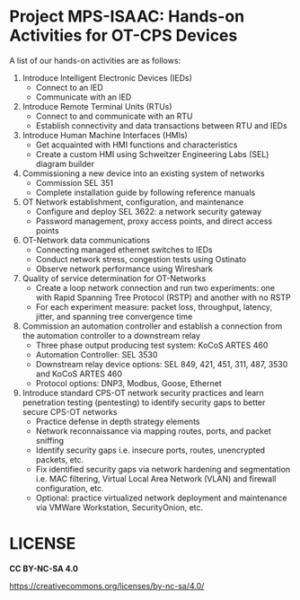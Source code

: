 # Project MPS-ISAAC: Hands-on Activities for OT-CPS Devices

A list of our hands-on activities are as follows:
1. Introduce Intelligent Electronic Devices (IEDs)
    * Connect to an IED
    * Communicate with an IED
2. Introduce Remote Terminal Units (RTUs)
    * Connect to and communicate with an RTU
    * Establish connectivity and data transactions between RTU and IEDs
3. Introduce Human Machine Interfaces (HMIs)
    * Get acquainted with HMI functions and characteristics
    * Create a custom HMI using Schweitzer Engineering Labs (SEL) diagram builder
4. Commissioning a new device into an existing system of networks
    * Commission SEL 351
    * Complete installation guide by following reference manuals
5. OT Network establishment, configuration, and maintenance
    * Configure and deploy SEL 3622: a network security gateway
    * Password management, proxy access points, and direct access points
6. OT-Network data communications
    * Connecting managed ethernet switches to IEDs
    * Conduct network stress, congestion tests using Ostinato
    * Observe network performance using Wireshark
7. Quality of service determination for OT-Networks
    * Create a loop network connection and run two experiments: one with Rapid Spanning Tree Protocol (RSTP) and another with no RSTP 
    * For each experiment measure: packet loss, throughput, latency, jitter, and spanning tree convergence time
8. Commission an automation controller and establish a connection from the automation controller to a downstream relay
    * Three phase output producing test system: KoCoS ARTES 460
    * Automation Controller: SEL 3530
    * Downstream relay device options: SEL 849, 421, 451, 311, 487, 3530 and KoCoS ARTES 460
    * Protocol options: DNP3, Modbus, Goose, Ethernet
9. Introduce standard CPS-OT network security practices and learn penetration testing (pentesting) to identify security gaps to better secure CPS-OT networks
    * Practice defense in depth strategy elements
    * Network reconnaissance via mapping routes, ports, and packet sniffing
    * Identify security gaps i.e. insecure ports, routes, unencrypted packets, etc.
    * Fix identified security gaps via network hardening and segmentation i.e. MAC filtering, Virtual Local Area Network (VLAN) and firewall configuration, etc.
    * Optional: practice virtualized network deployment and maintenance via VMWare Workstation, SecurityOnion, etc.



# LICENSE

**CC BY-NC-SA 4.0**

https://creativecommons.org/licenses/by-nc-sa/4.0/
